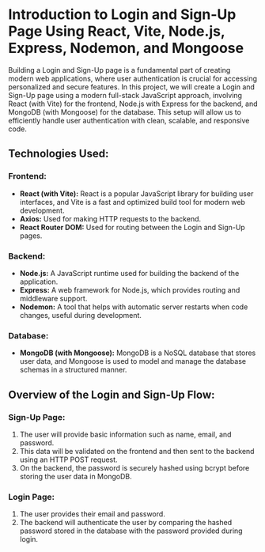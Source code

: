 # Introduction to Login and Sign-Up Page Using React, Vite, Node.js, Express, Nodemon, and Mongoose

Building a Login and Sign-Up page is a fundamental part of creating modern web applications, where user authentication is crucial for accessing personalized and secure features. In this project, we will create a Login and Sign-Up page using a modern full-stack JavaScript approach, involving React (with Vite) for the frontend, Node.js with Express for the backend, and MongoDB (with Mongoose) for the database. This setup will allow us to efficiently handle user authentication with clean, scalable, and responsive code.

## Technologies Used:

### Frontend:
- **React (with Vite):** React is a popular JavaScript library for building user interfaces, and Vite is a fast and optimized build tool for modern web development.
- **Axios:** Used for making HTTP requests to the backend.
- **React Router DOM:** Used for routing between the Login and Sign-Up pages.

### Backend:
- **Node.js:** A JavaScript runtime used for building the backend of the application.
- **Express:** A web framework for Node.js, which provides routing and middleware support.
- **Nodemon:** A tool that helps with automatic server restarts when code changes, useful during development.

### Database:
- **MongoDB (with Mongoose):** MongoDB is a NoSQL database that stores user data, and Mongoose is used to model and manage the database schemas in a structured manner.

## Overview of the Login and Sign-Up Flow:

### Sign-Up Page:
1. The user will provide basic information such as name, email, and password.
2. This data will be validated on the frontend and then sent to the backend using an HTTP POST request.
3. On the backend, the password is securely hashed using bcrypt before storing the user data in MongoDB.

### Login Page:
1. The user provides their email and password.
2. The backend will authenticate the user by comparing the hashed password stored in the database with the password provided during login.

